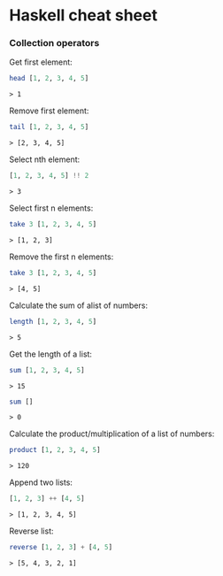 # Haskell cheat sheet


### Collection operators

Get first element:
```haskell
head [1, 2, 3, 4, 5]
```
`> 1`

Remove first element:
```haskell
tail [1, 2, 3, 4, 5]
```
`> [2, 3, 4, 5]`

Select nth element:
```haskell
[1, 2, 3, 4, 5] !! 2
```
`> 3`


Select first n elements:
```haskell
take 3 [1, 2, 3, 4, 5]
```
`> [1, 2, 3]`


Remove the first n elements:
```haskell
take 3 [1, 2, 3, 4, 5]
```
`> [4, 5]`


Calculate the sum of alist of numbers:
```haskell
length [1, 2, 3, 4, 5]
```
`> 5`


Get the length of a list:
```haskell
sum [1, 2, 3, 4, 5]
```
`> 15`
```haskell
sum []
```
`> 0`


Calculate the product/multiplication of a list of numbers:
```haskell
product [1, 2, 3, 4, 5]
```
`> 120`


Append two lists:
```haskell
[1, 2, 3] ++ [4, 5] 
```
`> [1, 2, 3, 4, 5]`




Reverse list:
```haskell
reverse [1, 2, 3] + [4, 5] 
```
`> [5, 4, 3, 2, 1]`


